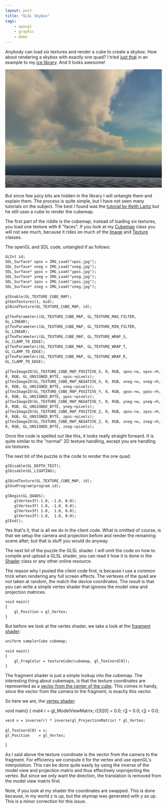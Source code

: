 ```yaml
---
layout: post
title: "GLSL Skybox"
tags:
    - opengl
    - graphic
    - demo
---
```


Anybody can load six textures and render a cube to create a skybox. How about 
rendering a skybox with exactly one quad? I tried [just that][1] in an example
to my [ice library][2]. And it looks awesome!

[![Skymap Demo](/images/cloudy_afternoon_sm.jpg)](/images/cloudy_afternoon.jpg)

But since few juicy bits are hidden in the library I will untangle them and explain
them. The process is quite simple, but I have not seen many tutorials on the 
subject. The best I found was the [tutorial by Keith Lantz][3] but he still uses
a cube to render the cubemap. 

<!--more-->

The first part of the riddle is the cubemap; instead of loading six textures, 
you load one texture with 6 "faces". If you look at my [Cubemap][4] class you
will not see much, because it rides on much of the [Image][5] and [Texture][6] 
classes.

The openGL and SDL code, untangled if as follows:

    GLInt id;
    SDL_Surface* xpos = IMG_Load("xpos.jpg");
    SDL_Surface* xneg = IMG_Load("xneg.jpg");
    SDL_Surface* ypos = IMG_Load("ypos.jpg");
    SDL_Surface* yneg = IMG_Load("yneg.jpg");
    SDL_Surface* zpos = IMG_Load("zpos.jpg");
    SDL_Surface* zneg = IMG_Load("zneg.jpg");    
    
    glEnable(GL_TEXTURE_CUBE_MAP);
    glGenTextures(1, &id);
    glBindTexture(GL_TEXTURE_CUBE_MAP, id);
    
    glTexParameteri(GL_TEXTURE_CUBE_MAP, GL_TEXTURE_MAG_FILTER, GL_LINEAR);
    glTexParameteri(GL_TEXTURE_CUBE_MAP, GL_TEXTURE_MIN_FILTER, GL_LINEAR); 
    glTexParameteri(GL_TEXTURE_CUBE_MAP, GL_TEXTURE_WRAP_S, GL_CLAMP_TO_EDGE);
    glTexParameteri(GL_TEXTURE_CUBE_MAP, GL_TEXTURE_WRAP_T, GL_CLAMP_TO_EDGE);
    glTexParameteri(GL_TEXTURE_CUBE_MAP, GL_TEXTURE_WRAP_R, GL_CLAMP_TO_EDGE);

    glTexImage2D(GL_TEXTURE_CUBE_MAP_POSITIVE_X, 0, RGB, xpos->w, xpos->h, 0, RGB, GL_UNSIGNED_BYTE, xpos->pixels); 
    glTexImage2D(GL_TEXTURE_CUBE_MAP_NEGATIVE_X, 0, RGB, xneg->w, xneg->h, 0, RGB, GL_UNSIGNED_BYTE, xneg->pixels); 
    glTexImage2D(GL_TEXTURE_CUBE_MAP_POSITIVE_Y, 0, RGB, ypos->w, ypos->h, 0, RGB, GL_UNSIGNED_BYTE, ypos->pixels); 
    glTexImage2D(GL_TEXTURE_CUBE_MAP_NEGATIVE_Y, 0, RGB, yneg->w, yneg->h, 0, RGB, GL_UNSIGNED_BYTE, yneg->pixels); 
    glTexImage2D(GL_TEXTURE_CUBE_MAP_POSITIVE_Z, 0, RGB, zpos->w, zpos->h, 0, RGB, GL_UNSIGNED_BYTE, zpos->pixels); 
    glTexImage2D(GL_TEXTURE_CUBE_MAP_NEGATIVE_Z, 0, RGB, zneg->w, zneg->h, 0, RGB, GL_UNSIGNED_BYTE, zneg->pixels); 

Once the code is spelled out like this, it looks really straight forward. It is 
quite similar to the "normal" 2D texture handling, except you are handling six
textures.

The next bit of the puzzle is the code to render the one quad:

    glDisable(GL_DEPTH_TEST);
    glDisable(GL_LIGHTING);

    glBindTexture(GL_TEXTURE_CUBE_MAP, id);
    glUseProgram(program_id);

    glBegin(GL_QUADS);           
        glVertex3f(-1.0, -1.0, 0.0);
        glVertex3f( 1.0, -1.0, 0.0);
        glVertex3f( 1.0,  1.0, 0.0);
        glVertex3f(-1.0,  1.0, 0.0);
    glEnd();

Yes that's it, that is all we do in the client code. What is omitted of course,
is that we setup the camera and projection before and render the remaining scene
after; but that is stuff you would do anyway. 

The next bit of the puzzle the GLSL shader. I will omit the code on how to compile
and upload a GLSL shader, you can read it how it is done in the [Shader][7] class
or any other online resource.

The reason why I posted the client code first, is because I use a common trick 
when rendering any full screen effects. The vertexes of the quad are not taken at 
random, the match the device coordinates. The result is that you can write a 
simple vertex shader that ignores the model view and projection matrices.

    void main()
    {
        gl_Position = gl_Vertex;
    }
    
But before we look at the vertex shader, we take a look at the [fragment shader][9]:

    uniform samplerCube cubemap;

    void main()
    {
        gl_FragColor = textureCube(cubemap, gl_TexCoord[0]);
    }

The fragment shader is just a simple lookup into the cubemap. The interesting 
thing about cubemaps, is that the texture coordinates are represented as
a [vector from the center of the cube][8]. This comes in handy, since the vector
from the camera to the fragment, is exactly this vector.

So here we are, the [vertex shader][9]:

void main()
{
    mat4 r = gl_ModelViewMatrix;
    r[3][0] = 0.0;
    r[3][1] = 0.0;
    r[3][2] = 0.0;
    
    vec4 v = inverse(r) * inverse(gl_ProjectionMatrix) * gl_Vertex;

    gl_TexCoord[0] = v; 
    gl_Position    = gl_Vertex;
}

As I said above the texture coordinate is the vector from the camera to the 
fragment. For efficiency we compute it for the vertex and use openGL's 
interpolation. This can be done quite easily by using the inverse of the
model view and projection matrix and thus effectively unprojecting the
vertex. But since we only want the direction, the translation is removed from
the model view matrix first.

Note, if you look at my shader the coordinates are swapped. This is done because,
in my world z is up, but the skymap was generated with y as up. This is a 
minor correction for this issue. 
    
[1]: https://github.com/rioki/ice/blob/master/examples/sky/main.cpp
[2]: https://github.com/rioki/ice/
[3]: http://www.keithlantz.net/2011/10/rendering-a-skybox-using-a-cube-map-with-opengl-and-glsl/
[4]: https://github.com/rioki/ice/blob/master/ice/Cubemap.cpp
[5]: https://github.com/rioki/ice/blob/master/ice/Image.cpp
[6]: https://github.com/rioki/ice/blob/master/ice/Texture.cpp
[7]: https://github.com/rioki/ice/blob/master/ice/Shader.cpp
[8]: http://www.nvidia.com/object/cube_map_ogl_tutorial.html
[9]: https://github.com/rioki/ice/blob/master/examples/data/SkyProjection.frag
[10]: https://github.com/rioki/ice/blob/master/examples/data/SkyProjection.vert

